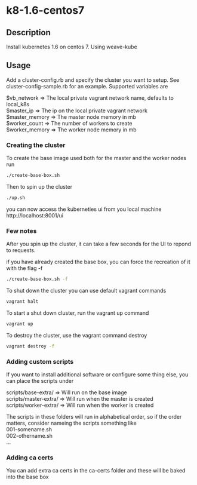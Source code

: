 # k8-1.6-centos7

## Description
Install kubernetes 1.6 on centos 7. Using weave-kube

## Usage
Add a cluster-config.rb and specify the cluster you want to setup. See cluster-config-sample.rb for an example.
Supported variables are  
  
$vb_network             => The local private vagrant network name, defaults to local_k8s  
$master_ip              => The ip on the local private vagrant network  
$master_memory          => The master node memory in mb  
$worker_count           => The number of workers to create  
$worker_memory          => The worker node memory in mb  

### Creating the cluster
To create the base image used both for the master and the worker nodes run
``` bash
./create-base-box.sh
```
Then to spin up the cluster
``` bash
./up.sh
```
you can now access the kuberneties ui from you local machine
http://localhost:8001/ui

### Few notes
After you spin up the cluster, it can take a few seconds for the UI to repond to requests.  
  
if you have already created the base box, you can force the recreation of it with the flag -f
``` bash
./create-base-box.sh -f
```

To shut down the cluster you can use default vagrant commands
``` bash
vagrant halt
```

To start a shut down cluster, run the vagrant up command
``` bash
vagrant up
```

To destroy the cluster, use the vagrant command destroy
``` bash
vagrant destroy -f
```

### Adding custom scripts
If you want to install additional software or configure some thing else, you can place the scripts under  
  
scripts/base-extra/           => Will run on the base image  
scripts/master-extra/         => Will run when the master is created  
scripts/worker-extra/         => Will run when the worker is created  
  
The scripts in these folders will run in alphabetical order, so if the order matters, consider nameing the scripts something like  
001-somename.sh  
002-othername.sh  
...  

### Adding ca certs
You can add extra ca certs in the ca-certs folder and these will be baked into the base box
